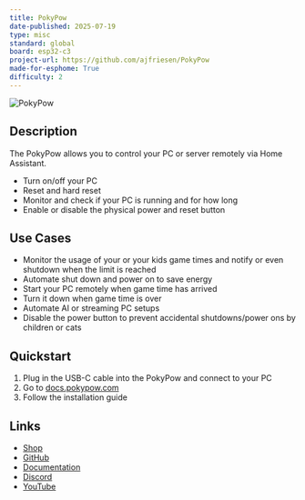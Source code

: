 ```yaml
---
title: PokyPow
date-published: 2025-07-19
type: misc
standard: global
board: esp32-c3
project-url: https://github.com/ajfriesen/PokyPow
made-for-esphome: True
difficulty: 2
---
```


![PokyPow](./pokypow.jpg "PokyPow board to control your PC with Home Assistant")


## Description

The PokyPow allows you to control your PC or server remotely via Home Assistant.

- Turn on/off your PC
- Reset and hard reset
- Monitor and check if your PC is running and for how long
- Enable or disable the physical power and reset button

## Use Cases

- Monitor the usage of your or your kids game times and notify or even shutdown when the limit is reached
- Automate shut down and power on to save energy
- Start your PC remotely when game time has arrived
- Turn it down when game time is over
- Automate AI or streaming PC setups
- Disable the power button to prevent accidental shutdowns/power ons by children or cats

## Quickstart

1. Plug in the USB-C cable into the PokyPow and connect to your PC
2. Go to [docs.pokypow.com](https://docs.pokypow.com)
3. Follow the installation guide


## Links

- [Shop](https://www.crowdsupply.com/ajfriesen/pokypow)
- [GitHub](https://github.com/ajfriesen/PokyPow)
- [Documentation](https://docs.pokypow.com)
- [Discord](https://discord.com/invite/hHtuXUz6Vq)
- [YouTube](https://www.youtube.com/@ajfriesen)

